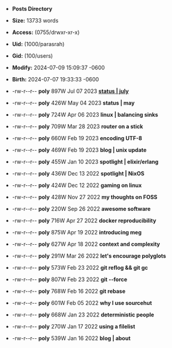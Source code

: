 - **Posts Directory**
- **Size:** 13733 words
- **Access:** (0755/drwxr-xr-x)
- **Uid:** (1000/parasrah)
- **Gid:** (100/users)
- **Modify:** 2024-07-09 15:09:37 -0600
- **Birth:** 2024-07-07 19:33:33 -0600

- -rw-r--r-- **poly** 897W Jul 07 2023 [**status | july**](https://blog.com)
- -rw-r--r-- **poly** 426W May 04 2023 **status | may**
- -rw-r--r-- **poly** 724W Apr 06 2023 **linux | balancing sinks**
- -rw-r--r-- **poly** 709W Mar 28 2023 **router on a stick**
- -rw-r--r-- **poly** 660W Feb 19 2023 **encoding UTF-8**
- -rw-r--r-- **poly** 469W Feb 19 2023 **blog | unix update**
- -rw-r--r-- **poly** 455W Jan 10 2023 **spotlight | elixir/erlang**
- -rw-r--r-- **poly** 436W Dec 13 2022 **spotlight | NixOS**
- -rw-r--r-- **poly** 424W Dec 12 2022 **gaming on linux**
- -rw-r--r-- **poly** 428W Nov 27 2022 **my thoughts on FOSS**
- -rw-r--r-- **poly** 220W Sep 26 2022 **awesome software**
- -rw-r--r-- **poly** 716W Apr 27 2022 **docker reproducibility**
- -rw-r--r-- **poly** 875W Apr 19 2022 **introducing meg**
- -rw-r--r-- **poly** 627W Apr 18 2022 **context and complexity**
- -rw-r--r-- **poly** 291W Mar 26 2022 **let's encourage polyglots**
- -rw-r--r-- **poly** 573W Feb 23 2022 **git reflog && git gc**
- -rw-r--r-- **poly** 807W Feb 23 2022 **git --force**
- -rw-r--r-- **poly** 768W Feb 16 2022 **git rebase**
- -rw-r--r-- **poly** 601W Feb 05 2022 **why I use sourcehut**
- -rw-r--r-- **poly** 668W Jan 23 2022 **deterministic people**
- -rw-r--r-- **poly** 270W Jan 17 2022 **using a filelist**
- -rw-r--r-- **poly** 539W Jan 16 2022 **blog | about**
